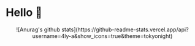 # Hello 👋

<center>
![Anurag's github stats](https://github-readme-stats.vercel.app/api?username=4ly-a&show_icons=true&theme=tokyonight)
</center>
